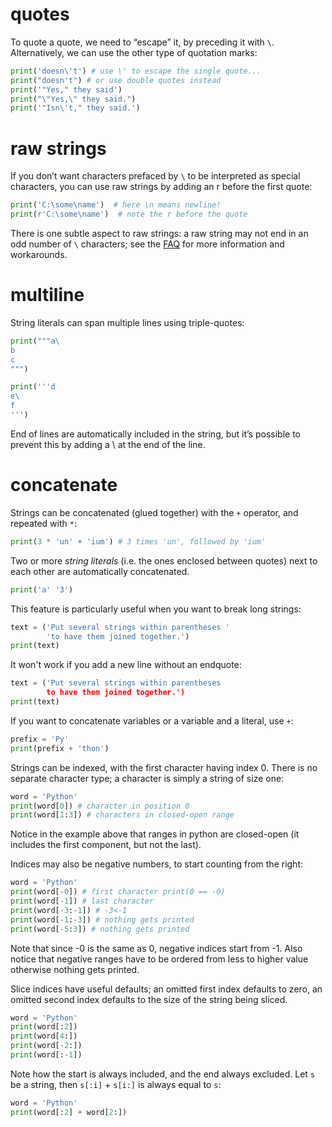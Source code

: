 # quotes

To quote a quote, we need to “escape” it, by preceding it with `\`. Alternatively, we can use the other type of quotation marks:

```Python
print('doesn\'t') # use \' to escape the single quote...
print("doesn't") # or use double quotes instead
print('"Yes," they said')
print("\"Yes,\" they said.")
print('"Isn\'t," they said.')
```
# raw strings

If you don’t want characters prefaced by `\` to be interpreted as special characters, you can use raw strings by adding an r before the first quote:

```Python
print('C:\some\name')  # here \n means newline!
print(r'C:\some\name')  # note the r before the quote
```
There is one subtle aspect to raw strings: a raw string may not end in an odd number of `\` characters; see the [FAQ](https://docs.python.org/3/faq/programming.html#faq-programming-raw-string-backslash) for more information and workarounds.

# multiline

String literals can span multiple lines using triple-quotes:

```Python
print("""a\
b
c
""")

print('''d
e\
f
''')
```

End of lines are automatically included in the string, but it’s possible to prevent this by adding a \ at the end of the line.

# concatenate

Strings can be concatenated (glued together) with the `+` operator, and repeated with `*`:

```Python
print(3 * 'un' + 'ium') # 3 times 'un', followed by 'ium'
```

Two or more _string literals_ (i.e. the ones enclosed between quotes) next to each other are automatically concatenated.

```Python
print('a' '3')
```

This feature is particularly useful when you want to break long strings:

```Python
text = ('Put several strings within parentheses '
        'to have them joined together.')
print(text)
```

It won't work if you add a new line without an endquote:

```Python
text = ('Put several strings within parentheses
        to have them joined together.')
print(text)
```

If you want to concatenate variables or a variable and a literal, use `+`:

```Python
prefix = 'Py'
print(prefix + 'thon')
```

Strings can be indexed, with the first character having index 0. There is no separate character type; a character is simply a string of size one:

```Python
word = 'Python'
print(word[0]) # character in position 0
print(word[1:3]) # characters in closed-open range
```

Notice in the example above that ranges in python are closed-open (it includes the first component, but not the last).

Indices may also be negative numbers, to start counting from the right:

```Python
word = 'Python'
print(word[-0]) # first character print(0 == -0)
print(word[-1]) # last character
print(word[-3:-1]) # -3<-1
print(word[-1:-3]) # nothing gets printed
print(word[-5:3]) # nothing gets printed
```

Note that since -0 is the same as 0, negative indices start from -1. Also notice that negative ranges have to be ordered from less to higher value otherwise nothing gets printed.

Slice indices have useful defaults; an omitted first index defaults to zero, an omitted second index defaults to the size of the string being sliced.

```Python
word = 'Python'
print(word[:2])
print(word[4:])
print(word[-2:])
print(word[:-1])
```

Note how the start is always included, and the end always excluded. Let `s` be a string, then `s[:i]` + `s[i:]` is always equal to `s`:

```Python
word = 'Python'
print(word[:2] + word[2:])
```